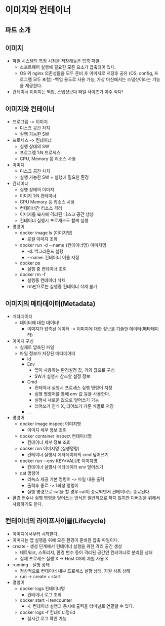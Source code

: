 # 이미지와 컨테이너

## 파트 소개

## 이미지
- 파일 시스템의 특정 시점을 저장해놓은 압축 파일
  - 소프트웨어 실행에 필요한 모든 요소가 압축되어 있다.
  - OS 위 nginx 의존성들을 모두 준비 후 이미지로 저장후 공유 (OS, config, 프로그램 모두 포함)
-백업 용도로 사용 가능, 가상 머신에서는 스냅샷이라는 기능을 제공한다.
- 컨테이너 이미지는 백업, 스냅샷보다 파일 사이즈가 아주 작다! 

## 이미지와 컨테이너
- 프로그램 -> 이미지
  - 디스크 공간 차지
  - 실행 가능한 SW
- 프로세스 -> 컨테이너
  - 실행 상태의 SW
  - 프로그램 1:N 프로세스
  - CPU, Memory 등 리소스 사용
- 이미지 
  - 디스크 공간 차지
  - 실행 가능한 SW + 실행에 필요한 환경
- 컨테이너
  - 실행 상태의 이미지
  - 이미지 1:N 컨테이너
  - CPU Memory 등 리소스 사용
  - 컨테이너간 리소스 격리
  - 이미지를 복사해 격리된 디스크 공간 생성
  - 컨테이너 실행시 프로세스도 함께 실행
- 명령어
  - docker image ls (이미지명)
    - 로컬 이미지 조회
  - docker run -d --name {컨테이너명} 이미지명
    - -d: 백그라운드 실행
    - --name: 컨테이너 이름 지정
  - docker ps
    - 실행 중 컨테이너 조회
  - docker rm -f 
    - 실행중 컨테이너 삭제
    - rm만으로는 실행중 컨테이너 삭제 불가

## 이미지의 메타데이터(Metadata)
- 메타데이터
  - 데이터에 대한 데이터!
    - 이미지가 압축된 데이터 -> 이미지에 대한 정보를 기술한 데이터(메타데이터)
- 이미지 구성
  - 실제로 압축된 파일
  - 파일 정보가 저장된 메타데이터
    - id
    - Env
      - 앱이 사용하는 환경설정 값, 키와 값으로 구성
      - SW가 실행시 참조할 설정 정보
    - Cmd
      - 컨테이너 실행시 프로세스 실행 명령어 지정
      - 실행 명령어를 통해 env 값 등을 사용한다.
      - 실행시 새로운 값으로 덮어쓰기 가능
      - 띄어쓰기 인식 X, 띄어쓰기 기준 배열로 저장
    - ...
- 명령어
  - docker image inspect 이미지명
    - 이미지 세부 정보 조회
  - docker container inspect 컨테이너명
    - 컨테이너 세부 정보 조회
  - docker run 이미지명 (실행명령)
    - 컨테이너 실행시 메타데이터의 cmd 덮어쓰기
  - docker run --env KEY=VALUE 이미지명
    - 컨테이너 실행시 메타데이터 env 덮어쓰기
  - cat 명령어
    - 리눅스 제공 기본 명령어 -> 파일 내용 출력
    - 출력후 종료 -> 1회성 명령어
    - 실행 명령으로 cat을 할 경우 cat이 종료되면서 컨테이너도 종료된다.
- 환경 변수나 실행 명령을 덮어쓰는 방식은 일반적으로 하지 않지만 디버깅을 위해서 사용하기도 한다.

## 컨테이너의 라이프사이클(Lifecycle)
- 이미지에서부터 시작한다.
- 이미지는 앱 실행을 위해 모든 환경이 준비된 압축 파일이다.
- create - 생성 단계에서 컨테이너 실행을 위한 격리 공간 생성
  - 네트워크, 스토리지, 환경 변수 등이 격리된 공간인 컨테이너로 분리된 상태
  - 실제 프로세스 실행 X -> Host OS의 자원 사용 X
- running - 실행 상태
  - 정상적으로 컨테이너 내부 프로세스 실행 상태, 자원 사용 상태
  - run -> create + start
- 명령어
  - docker logs 컨테이너명
    - 컨테이너 로그 조회
  - docker start -i tencounter
    - -i: 컨테이너 실행과 동시에 출력을 터미널로 연결할 수 있다.
  - docker logs -f 컨테이너명/id
    - 실시간 로그 확인 가능